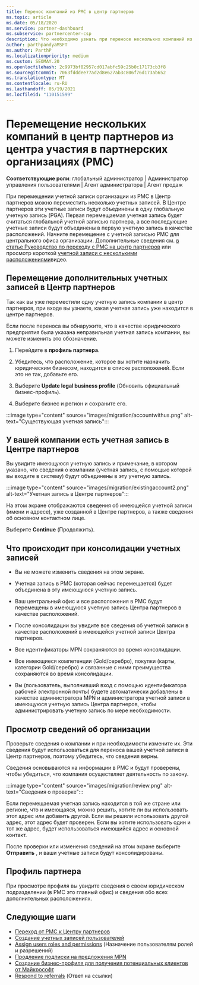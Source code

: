 ```yaml
---
title: Перенос компаний из PMC в центр партнеров
ms.topic: article
ms.date: 05/18/2020
ms.service: partner-dashboard
ms.subservice: partnercenter-csp
description: Что необходимо узнать при переносе нескольких компаний из центра управления партнерами в центр партнеров и их консолидации в глобальную учетную запись партнера.
author: parthpandyaMSFT
ms.author: ParthP
ms.localizationpriority: medium
ms.custom: SEOMAY.20
ms.openlocfilehash: 2c9973bf82957cd017abfc59c25b0c17173cb3f8
ms.sourcegitcommit: 7063fdddee77ad2d8e627ab3c806f76d173ab652
ms.translationtype: MT
ms.contentlocale: ru-RU
ms.lasthandoff: 05/19/2021
ms.locfileid: "110151599"
---
```

# <a name="moving-multiple-companies-to-partner-center-from-partner-membership-center-pmc"></a>Перемещение нескольких компаний в центр партнеров из центра участия в партнерских организациях (PMC)

**Соответствующие роли**: глобальный администратор | Администратор управления пользователями | Агент администратора | Агент продаж

При перемещении учетной записи организации из PMC в Центр партнеров можно переместить несколько учетных записей. В Центре партнеров эти учетные записи будут объединены в одну глобальную учетную запись (PGA). Первая перемещаемая учетная запись будет считаться глобальной учетной записью партнера, а все последующие учетные записи будут объединены в первую учетную запись в качестве расположений. Начните перемещение с учетной записью PMC для центрального офиса организации. Дополнительные сведения см. [в статье Руководство по переходу с PMC на центр партнеров](guide-to-migration.md) или просмотр короткой [учетной записи с несколькими расположениями](https://vimeo.com/290335248)видео.

## <a name="move-your-additional-accounts-into-partner-center"></a>Перемещение дополнительных учетных записей в Центр партнеров

Так как вы уже переместили одну учетную запись компании в центр партнеров, при входе вы узнаете, какая учетная запись уже находится в центре партнеров.

Если после переноса вы обнаружите, что в качестве юридического предприятия была указана неправильная учетная запись компании, вы можете изменить это обозначение.

1. Перейдите в **профиль партнера**.

2. Убедитесь, что расположение, которое вы хотите назначить юридическим бизнесом, находится в списке расположений. Если это не так, добавьте его.

3. Выберите **Update legal business profile** (Обновить официальный бизнес-профиль).

4. Выберите бизнес и регион и сохраните его.

:::image type="content" source="images/migration/accountwithus.png" alt-text="Существующая учетная запись":::

## <a name="your-company-has-an-account-in-partner-center"></a>У вашей компании есть учетная запись в Центре партнеров

Вы увидите имеющуюся учетную запись и примечание, в котором указано, что сведения о компании (учетная запись, с помощью которой вы входите в систему) будут объединены в эту учетную запись.

:::image type="content" source="images/migration/existingaccount2.png" alt-text="Учетная запись в Центре партнеров":::

На этом экране отображаются сведения об имеющейся учетной записи (имени и адресе), уже созданной в Центре партнеров, а также сведения об основном контактном лице.

Выберите **Continue** (Продолжить).

## <a name="what-happens-during-consolidation-of-accounts"></a>Что происходит при консолидации учетных записей

- Вы не можете изменить сведения на этом экране.

- Учетная запись в PMC (которая сейчас перемещается) будет объединена в эту имеющуюся учетную запись.

- Ваш центральный офис и все расположения в PMC будут перемещены в имеющуюся учетную запись Центра партнеров в качестве расположений.

- После консолидации вы увидите все сведения об учетной записи в качестве расположений в имеющейся учетной записи Центра партнеров.

- Все идентификаторы MPN сохраняются во время консолидации.

- Все имеющиеся компетенции (Gold/серебро), покупки (карты, категории Gold/серебро) и связанные с ними преимущества сохраняются во время консолидации.

- Вы (пользователь, выполнивший вход с помощью идентификатора рабочей электронной почты) будете автоматически добавлены в качестве администратора MPN и администратора учетной записи в имеющуюся учетную запись Центра партнеров, чтобы администрировать учетную запись по мере необходимости.

## <a name="review-your-company-information"></a>Просмотр сведений об организации

Проверьте сведения о компании и при необходимости измените их.  Эти сведения будут использоваться для переноса вашей учетной записи в Центр партнеров, поэтому убедитесь, что сведения верны.

Сведения основываются на информации в PMC и будут проверены, чтобы убедиться, что компания осуществляет деятельность по закону.


:::image type="content" source="images/migration/review.png" alt-text="Сведения о проверке":::

Если перемещаемая учетная запись находится в той же стране или регионе, что и имеющаяся, можно решить, хотите ли вы использовать этот адрес или добавить другой. Если вы решили использовать другой адрес, этот адрес будет проверен. Если вы хотите использовать один и тот же адрес, будет использоваться имеющийся адрес и основной контакт.

После проверки или изменения сведений на этом экране выберите **Отправить** , и ваши учетные записи будут консолидированы.

## <a name="partner-profile"></a>Профиль партнера

При просмотре профиля вы увидите сведения о своем юридическом подразделении (в PMC это главный офис) и сведения обо всех дополнительных расположениях.

## <a name="next-steps"></a>Следующие шаги

- [Переход от PMC к Центру партнеров](move-pmc-pc-map.md)
- [Создание учетных записей пользователей](create-user-accounts-and-set-permissions.md)
- [Assign users roles and permissions](permissions-overview.md) (Назначение пользователям ролей и разрешений)
- [Продление подписки на предложения MPN](renew-mpn-offers.md)
- [Создание бизнес-профиля для получения потенциальных клиентов от Майкрософт](create-a-marketing-profile.md)
- [Respond to referrals](manage-leads.md) (Ответ на ссылки)
